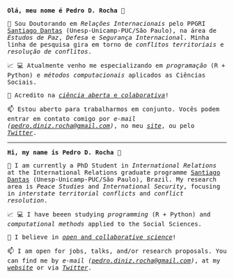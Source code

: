 <samp>
	
**Olá, meu nome é Pedro D. Rocha** 👋 



:microscope: Sou Doutorando em _Relações Internacionais_ pelo PPGRI [Santiago Dantas](https://www.santiagodantas-ppgri.org/) (Unesp-Unicamp-PUC/São Paulo), na área de _Estudos de Paz_, _Defesa_ e _Segurança Internacional_. Minha linha de pesquisa gira em torno de _conflitos territoriais_ e _resolução de conflitos_.

:chart_with_upwards_trend: :computer: Atualmente venho me especializando em _programação_ (R + Python) e _métodos computacionais_ aplicados as Ciências Sociais.

:two_men_holding_hands: Acredito na [_ciência aberta_ e _colaborativa_](https://ocsdnet.org/manifesto/open-science-manifesto/)!

📫 Estou aberto para trabalharmos em conjunto. Vocês podem entrar em contato comigo por _e-mail (pedro.diniz.rocha@gmail.com)_, no meu _[site](http://pedrodrocha.com/contato/)_, ou pelo _[Twitter](https://twitter.com/pedro_drocha)_.


--------------------------------------------------------------------------------------------------------------------------------------------------------------------------------

**Hi, my name is Pedro D. Rocha** 👋 


:microscope: I am currently a PhD Student in _International Relations_ at the International Relations graduate programme [Santiago Dantas](https://www.santiagodantas-ppgri.org/) (Unesp-Unicamp-PUC/São Paulo), Brazil. My research area is _Peace Studies_ and _International Security_, focusing in _interstate territorial conflicts_ and _conflict resolution_.


:chart_with_upwards_trend: :computer: I have beeen studying _programming_ (R + Python) and _computational methods_ applied to the Social Sciences.


:two_men_holding_hands: I believe in [_open_ and _collaborative science_](https://ocsdnet.org/manifesto/open-science-manifesto/)!

📫 I am open for jobs, talks, and/or research proposals. You can find me by _e-mail (pedro.diniz.rocha@gmail.com)_, at my _[website](http://pedrodrocha.com/contato/)_ or via _[Twitter](https://twitter.com/pedro_drocha)_.

</samp>
